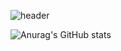 <!--
**alls7554/alls7554** is a ✨ _special_ ✨ repository because its `README.md` (this file) appears on your GitHub profile.

Here are some ideas to get you started:

- 🔭 I’m currently working on ...
- 🌱 I’m currently learning ...
- 👯 I’m looking to collaborate on ...
- 🤔 I’m looking for help with ...
- 💬 Ask me about ...
- 📫 How to reach me: ...
- 😄 Pronouns: ...
- ⚡ Fun fact: ...
-->
![header](https://capsule-render.vercel.app/api?type=slice&color=timeAuto&text=%Pack%20CO%20&height=300&textBg=false&fontAlign=70&fontAlignY=20&rotate=20&animation=twinkling)

![Anurag's GitHub stats](https://github-readme-stats.vercel.app/api?username=alls7554&show_icons=true&theme=tokyonight)

